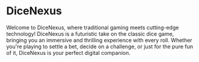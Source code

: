 # DiceNexus
Welcome to DiceNexus, where traditional gaming meets cutting-edge technology! DiceNexus is a futuristic take on the classic dice game, bringing you an immersive and thrilling experience with every roll. Whether you're playing to settle a bet, decide on a challenge, or just for the pure fun of it, DiceNexus is your perfect digital companion.
